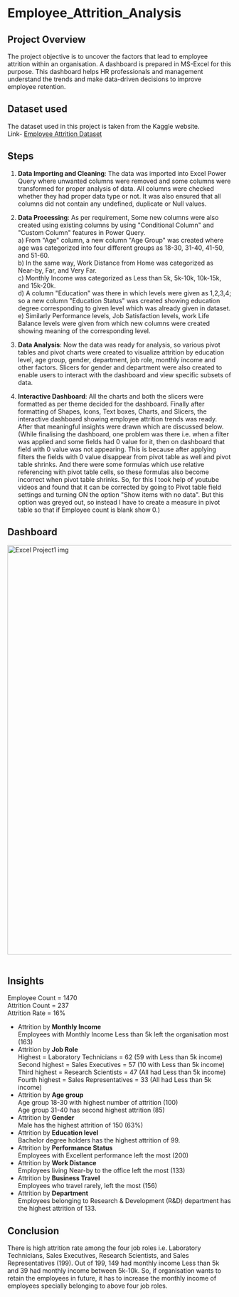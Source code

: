 # Employee_Attrition_Analysis

##  Project Overview

The project objective is to uncover the factors that lead to employee attrition within an organisation. A dashboard is prepared in MS-Excel for this purpose. This dashboard helps HR professionals and management understand the trends and make data-driven decisions to improve employee retention.

## Dataset used

The dataset used in this project is taken from the Kaggle website.<br>Link-
<a href="https://www.kaggle.com/datasets/whenamancodes/hr-employee-attrition">Employee Attrition Dataset</a>

## Steps

1. **Data Importing and Cleaning**: The data was imported into Excel Power Query where unwanted columns were removed and some columns were transformed for proper analysis of data. All columns were checked whether they had proper data type or not. It was also ensured that all columns did not contain any undefined, duplicate or Null values.<br>

2. **Data Processing**:  As per requirement, Some new columns were also created using existing columns by using "Conditional Column" and "Custom Column" features in Power Query.<br>
   a) From "Age" column, a new column "Age Group" was created where age was categorized into four different groups as 18-30, 31-40, 41-50, and 51-60.<br>
   b) In the same way, Work Distance from Home was categorized as Near-by, Far, and Very Far.<br>
   c) Monthly Income was categorized as Less than 5k, 5k-10k, 10k-15k, and 15k-20k.<br>
   d) A column "Education" was there in which levels were given as 1,2,3,4; so a new column "Education Status" was created showing education degree corresponding to given level which was already given in dataset.<br>
   e) Similarly Performance levels, Job Satisfaction levels, work Life Balance levels were given from which new columns were created showing meaning of the corresponding level.<br>
   
3. **Data Analysis**: Now the data was ready for analysis, so various pivot tables and pivot charts were created to visualize attrition by education level, age group, gender, department, job role, monthly income and other factors. Slicers for gender and department were also created to enable users to interact with the dashboard and view specific subsets of data.<br>

4. **Interactive Dashboard**: All the charts and both the slicers were formatted as per theme decided for the dashboard. Finally after formatting of Shapes, Icons, Text boxes, Charts, and Slicers, the interactive dashboard showing employee attrition trends was ready. After that meaningful insights were drawn which are discussed below.<br> (While finalising the dashboard, one problem was there i.e. when a filter was applied and some fields had 0 value for it, then on dashboard that field with 0 value was not appearing. This is because after applying filters the fields with 0 value disappear from pivot table as well and pivot table shrinks. And there were some formulas which use relative referencing with pivot table cells, so these formulas also become incorrect when pivot table shrinks. So, for this I took help of youtube videos and found that it can be corrected by going to Pivot table field settings and turning ON the option "Show items with no data". But this option was greyed out, so instead I have to create a measure in pivot table so that if Employee count is blank show 0.)<br>

## Dashboard 

<img width="920" alt="Excel Project1 img" src="https://github.com/user-attachments/assets/ff1b134f-51f8-495d-a4ad-61462076c310"><br><br>

## Insights

Employee Count = 1470<br>
Attrition Count = 237<br>
Attrition Rate = 16%<br>
- Attrition by **Monthly Income**<br>
Employees with Monthly Income Less than 5k left the organisation most (163)<br>
- Attrition by **Job Role**<br>
Highest = Laboratory Technicians = 62 (59 with Less than 5k income)<br>
Second highest = Sales Executives = 57 (10 with Less than 5k income)<br>
Third highest = Research Scientists = 47 (All had Less than 5k income)<br>
Fourth highest = Sales Representatives = 33 (All had Less than 5k income)<br>
- Attrition by **Age group**<br>
Age group 18-30 with highest number of attrition (100)<br>
Age group 31-40 has second highest attrition (85)<br>
- Attrition by **Gender**<br>
Male has the highest attrition of 150 (63%)<br>
- Attrition by **Education level**<br>
Bachelor degree holders has the highest attrition of 99.<br>
- Attrition by **Performance Status**<br>
Employees with Excellent performance left the most (200)<br>
- Attrition by **Work Distance**<br>
Employees living Near-by to the office left the most (133)<br>
- Attrition by **Business Travel**<br>
Employees who travel rarely, left the most (156)
- Attrition by **Department**<br>
Employees belonging to Research & Development (R&D) department has the highest attrition of 133.<br>

## Conclusion

There is high attrition rate among the four job roles i.e. Laboratory Technicians, Sales Executives, Research Scientists, and Sales Representatives (199). Out of 199, 149 had monthly income Less than 5k and 39 had monthly income between 5k-10k. So, if organisation wants to retain the employees in future, it has to increase the monthly income of employees specially belonging to above four job roles.  
